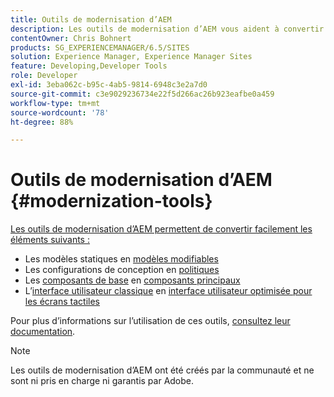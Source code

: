 ```yaml
---
title: Outils de modernisation d’AEM
description: Les outils de modernisation d’AEM vous aident à convertir vos fonctionnalités d’AEM héritées pour qu’elles tirent parti des dernières technologies.
contentOwner: Chris Bohnert
products: SG_EXPERIENCEMANAGER/6.5/SITES
solution: Experience Manager, Experience Manager Sites
feature: Developing,Developer Tools
role: Developer
exl-id: 3eba062c-b95c-4ab5-9814-6948c3e2a7d0
source-git-commit: c3e9029236734e22f5d266ac26b923eafbe0a459
workflow-type: tm+mt
source-wordcount: '78'
ht-degree: 88%

---
```


# Outils de modernisation d’AEM {#modernization-tools}

[Les outils de modernisation d’AEM permettent de convertir facilement les éléments suivants :](https://opensource.adobe.com/aem-modernize-tools/)

* Les modèles statiques en [ modèles modifiables ](page-templates-editable.md)
* Les configurations de conception en [politiques](page-templates-editable.md)
* Les [composants de base](/help/sites-authoring/default-components-foundation.md) en [composants principaux](https://experienceleague.adobe.com/docs/experience-manager-core-components/using/introduction.html?lang=fr)
* L’[interface utilisateur classique](website.md) en [interface utilisateur optimisée pour les écrans tactiles](touch-ui-concepts.md)

Pour plus d’informations sur l’utilisation de ces outils, [consultez leur documentation](https://opensource.adobe.com/aem-modernize-tools/).

>[!NOTE]
>
>Les outils de modernisation d’AEM ont été créés par la communauté et ne sont ni pris en charge ni garantis par Adobe.

